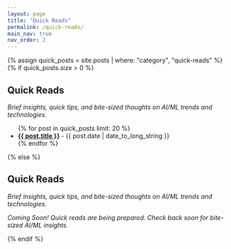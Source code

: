 ```yaml
---
layout: page
title: "Quick Reads"
permalink: /quick-reads/
main_nav: true
nav_order: 2
---
```


{% assign quick_posts = site.posts | where: "category", "quick-reads" %}
{% if quick_posts.size > 0 %}
  <h2>Quick Reads</h2>
  <p class="desc"><em>Brief insights, quick tips, and bite-sized thoughts on AI/ML trends and technologies.</em></p>
  <ul class="posts-list">
  {% for post in quick_posts limit: 20 %}
    <li>
      <strong>
        <a href="{{ post.url | prepend: site.baseurl }}">{{ post.title }}</a>
      </strong>
      <span class="post-date">- {{ post.date | date_to_long_string }}</span>
    </li>
  {% endfor %}
  </ul>
{% else %}
  <h2>Quick Reads</h2>
  <p class="desc"><em>Brief insights, quick tips, and bite-sized thoughts on AI/ML trends and technologies.</em></p>
  <p><em>Coming Soon! Quick reads are being prepared. Check back soon for bite-sized AI/ML insights.</em></p>
{% endif %}
<br>


